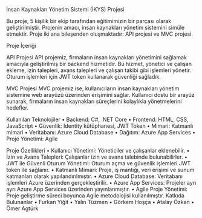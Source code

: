 
İnsan Kaynakları Yönetim Sistemi (İKYS) Projesi

Bu proje, 5 kişilik bir ekip tarafından eğitimimizin bir parçası olarak geliştirilmiştir. Projenin amacı, insan kaynakları yönetim sistemini simüle etmektir. Proje iki ana bileşenden oluşmaktadır: API projesi ve MVC projesi.

Proje İçeriği

API Projesi
API projemiz, firmaların insan kaynakları yönetimini sağlamak amacıyla geliştirilmiş bir backend hizmetidir. Bu hizmet, yönetici ve çalışan ekleme, izin talepleri, avans talepleri ve çalışan takibi gibi işlemleri yönetir. Oturum işlemleri için JWT token kullanarak güvenliği sağladık.

MVC Projesi
MVC projemiz ise, kullanıcıların insan kaynakları yönetim sistemine web arayüzü üzerinden erişimini sağlar. Kullanıcı dostu bir arayüz sunarak, firmaların insan kaynakları süreçlerini kolaylıkla yönetmelerini hedefler.

Kullanılan Teknolojiler
•	Backend: C#, .NET Core
•	Frontend: HTML, CSS, JavaScript
•	Güvenlik: Identity kütüphanesi, JWT Token
•	Mimari: Katmanlı mimari
•	Veritabanı: Azure Cloud Database
•	Dağıtım: Azure App Services
•	Proje Yönetimi: Agile

Proje Özellikleri
•	Kullanıcı Yönetimi: Yöneticiler ve çalışanlar eklenebilir.
•	İzin ve Avans Talepleri: Çalışanlar izin ve avans talebinde bulunabilirler.
•	JWT ile Güvenli Oturum Yönetimi: Oturum açma ve güvenlik işlemleri JWT token ile sağlanır.
•	Katmanlı Mimari: Proje, iş mantığı, veri erişimi ve sunum katmanları olarak yapılandırılmıştır.
•	Azure Cloud Database: Veritabanı işlemleri Azure üzerinden gerçekleştirilir.
•	Azure App Services: Projeler ayrı ayrı Azure App Services üzerinden yayınlanmıştır.
•	Agile Proje Yönetimi: Proje geliştirme süreci boyunca Agile metodolojisi kullanılmıştır.
Katkıda Bulunanlar
•	Furkan Yiğit
•	Yalın Tüzmen
•	Görkem Hoşça
•	Atalay Özkan
•	Ömer Agtürk

